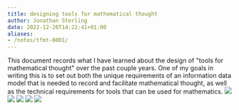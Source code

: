```yaml
---
title: designing tools for mathematical thought
author: Jonathan Sterling
date: 2022-12-26T14:22:41+01:00
aliases:
- /notes/tfmt-0001/
---
```


This document records what I have learned about the design of "tools for mathematical thought" over the past couple years. One of my goals in writing this is to set out both the unique requirements of an information data model that is needed to record and facilitate mathematical thought, as well as the technical requirements for tools that can be used for mathematics.
![](tfmt-0002)
![](tfmt-0004)
![](tfmt-0003)
![](tfmt-0005)
![](tfmt-0007)
